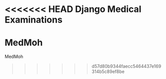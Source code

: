 <<<<<<< HEAD
Django Medical Examinations 
=======
# MedMoh
MedMoh
>>>>>>> d57d80b9344faecc5464437e169314b5c89ef8be
